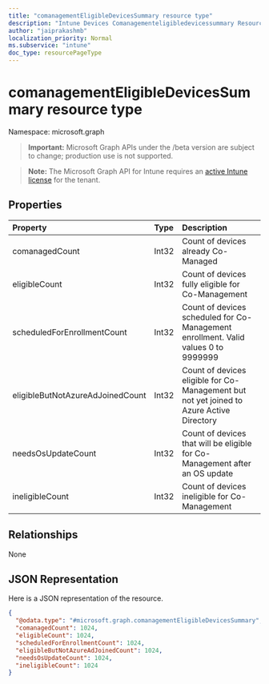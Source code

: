 ```yaml
---
title: "comanagementEligibleDevicesSummary resource type"
description: "Intune Devices Comanagementeligibledevicessummary Resources ."
author: "jaiprakashmb"
localization_priority: Normal
ms.subservice: "intune"
doc_type: resourcePageType
---
```


# comanagementEligibleDevicesSummary resource type

Namespace: microsoft.graph
> **Important:** Microsoft Graph APIs under the /beta version are subject to change; production use is not supported.

> **Note:** The Microsoft Graph API for Intune requires an [active Intune license](https://go.microsoft.com/fwlink/?linkid=839381) for the tenant.




## Properties
|Property|Type|Description|
|:---|:---|:---|
|comanagedCount|Int32|Count of devices already Co-Managed|
|eligibleCount|Int32|Count of devices fully eligible for Co-Management|
|scheduledForEnrollmentCount|Int32|Count of devices scheduled for Co-Management enrollment. Valid values 0 to 9999999|
|eligibleButNotAzureAdJoinedCount|Int32|Count of devices eligible for Co-Management but not yet joined to Azure Active Directory|
|needsOsUpdateCount|Int32|Count of devices that will be eligible for Co-Management after an OS update|
|ineligibleCount|Int32|Count of devices ineligible for Co-Management|

## Relationships
None

## JSON Representation
Here is a JSON representation of the resource.
<!-- {
  "blockType": "resource",
  "@odata.type": "microsoft.graph.comanagementEligibleDevicesSummary"
}
-->
``` json
{
  "@odata.type": "#microsoft.graph.comanagementEligibleDevicesSummary",
  "comanagedCount": 1024,
  "eligibleCount": 1024,
  "scheduledForEnrollmentCount": 1024,
  "eligibleButNotAzureAdJoinedCount": 1024,
  "needsOsUpdateCount": 1024,
  "ineligibleCount": 1024
}
```
